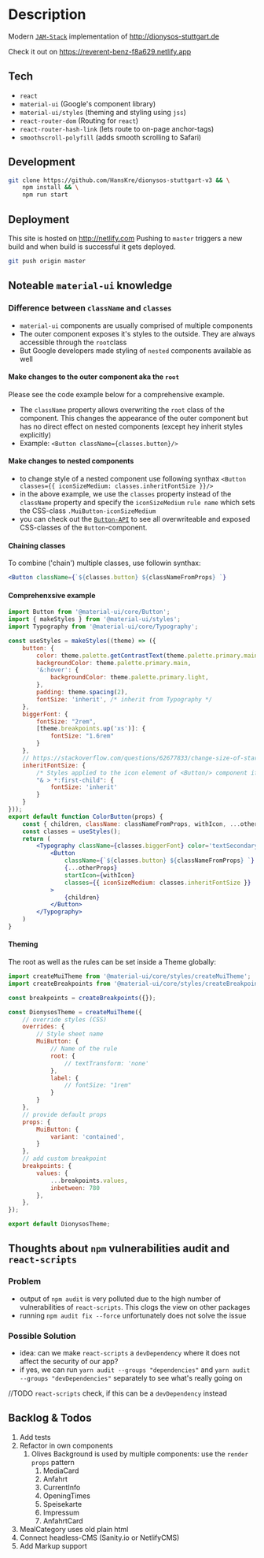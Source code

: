 # Description

Modern [```JAM-Stack```](http://jamstack.org) implementation of <http://dionysos-stuttgart.de>

Check it out on <https://reverent-benz-f8a629.netlify.app>

## Tech

- ```react```
- ```material-ui``` (Google's component library)
- ```material-ui/styles``` (theming and styling using ```jss```)
- ```react-router-dom``` (Routing for ```react```)
- ```react-router-hash-link``` (lets route to on-page anchor-tags)
- ```smoothscroll-polyfill``` (adds smooth scrolling to Safari)

## Development

```bash
git clone https://github.com/HansKre/dionysos-stuttgart-v3 && \
    npm install && \
    npm run start
```

## Deployment

This site is hosted on <http://netlify.com>
Pushing to ```master``` triggers a new build and when build is successful it gets deployed.

```bash
git push origin master
```

## Noteable ```material-ui``` knowledge

### Difference between ```className``` and ```classes```

- ```material-ui``` components are usually comprised of multiple components
- The outer component exposes it's styles to the outside. They are always accessible through the ```root```class
- But Google developers made styling of ```nested``` components available as well

#### Make changes to the outer component aka the ```root```

Please see the code example below for a comprehensive example.

- The ```className``` property allows overwriting the ```root``` class of the component. This changes the appearance of the outer component but has no direct effect on nested components (except hey inherit styles explicitly)
- Example: ```<Button className={classes.button}/>```

#### Make changes to nested components

- to change style of a nested component use following synthax ```<Button classes={{ iconSizeMedium: classes.inheritFontSize }}/>```
- in the above example, we use the ```classes``` property instead of the ```className``` property and specify the ```iconSizeMedium``` ```rule name``` which sets the CSS-class ```.MuiButton-iconSizeMedium```
- you can check out the [```Button-API```](https://material-ui.com/api/button/) to see all overwriteable and exposed CSS-classes of the ```Button```-component.

#### Chaining classes

To combine ('chain') multiple classes, use followin synthax:

```jsx
<Button className={`${classes.button} ${classNameFromProps} `}
```

#### Comprehenxsive example

```jsx
import Button from '@material-ui/core/Button';
import { makeStyles } from '@material-ui/styles';
import Typography from '@material-ui/core/Typography';

const useStyles = makeStyles((theme) => ({
    button: {
        color: theme.palette.getContrastText(theme.palette.primary.main),
        backgroundColor: theme.palette.primary.main,
        '&:hover': {
            backgroundColor: theme.palette.primary.light,
        },
        padding: theme.spacing(2),
        fontSize: 'inherit', /* inherit from Typography */
    },
    biggerFont: {
        fontSize: "2rem",
        [theme.breakpoints.up('xs')]: {
            fontSize: "1.6rem"
        }
    },
    // https://stackoverflow.com/questions/62677833/change-size-of-starticon-endicon-material-ui
    inheritFontSize: {
        /* Styles applied to the icon element of <Button/> component if supplied and `size="medium"`. */
        "& > *:first-child": {
            fontSize: 'inherit'
        }
    }
}));
export default function ColorButton(props) {
    const { children, className: classNameFromProps, withIcon, ...otherProps } = props;
    const classes = useStyles();
    return (
        <Typography className={classes.biggerFont} color='textSecondary' variant="h6" >
            <Button
                className={`${classes.button} ${classNameFromProps} `}
                {...otherProps}
                startIcon={withIcon}
                classes={{ iconSizeMedium: classes.inheritFontSize }}
            >
                {children}
            </Button>
        </Typography>
    )
}
```

#### Theming

The root as well as the rules can be set inside a Theme globally:

```jsx
import createMuiTheme from '@material-ui/core/styles/createMuiTheme';
import createBreakpoints from '@material-ui/core/styles/createBreakpoints'

const breakpoints = createBreakpoints({});

const DionysosTheme = createMuiTheme({
    // override styles (CSS)
    overrides: {
        // Style sheet name
        MuiButton: {
            // Name of the rule
            root: {
                // textTransform: 'none'
            },
            label: {
                // fontSize: "1rem"
            }
        }
    },
    // provide default props
    props: {
        MuiButton: {
            variant: 'contained',
        }
    },
    // add custom breakpoint
    breakpoints: {
        values: {
            ...breakpoints.values,
            inbetween: 780
        },
    },
});

export default DionysosTheme;
```

## Thoughts about `npm` vulnerabilities audit and `react-scripts`

### Problem

- output of `npm audit` is very polluted due to the high number of vulnerabilities of `react-scripts`. This clogs the view on other packages
- running `npm audit fix --force` unfortunately does not solve the issue

### Possible Solution

- idea: can we make `react-scripts` a `devDependency` where it does not affect the security of our app?
- if yes, we can run `yarn audit --groups "dependencies"` and `yarn audit --groups "devDependencies"` separately to see what's really going on

//TODO `react-scripts` check, if this can be a `devDependency` instead

## Backlog & Todos

1. Add tests
2. Refactor in own components
   1. Olives Background is used by multiple components: use the ```render props``` pattern
      1. MediaCard
      2. Anfahrt
      3. CurrentInfo
      4. OpeningTimes
      5. Speisekarte
      6. Impressum
      7. AnfahrtCard
3. MealCategory uses old plain html
4. Connect headless-CMS (Sanity.io or NetlifyCMS)
5. Add Markup support
